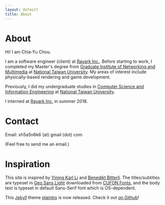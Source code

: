 ```yaml
---
layout: default
title: About
---
```


# About
Hi! I am Chia-Yu Chou.

I am a software engineer (client) at [Rayark Inc.](https://www.rayark.com/en/). Before starting to work, I completed my Master's degree from [Graduate Institute of Networking and Multimedia](https://www.inm.ntu.edu.tw/main.php) at [National Taiwan University](https://www.ntu.edu.tw/english/). My areas of interest include physically-based rendering and game development. 

Previously, I did my undergraduate studies in [Computer Science and Information Engineering](https://www.csie.ntu.edu.tw/) at [National Taiwan University](https://www.ntu.edu.tw/english/). 

I interned at [Rayark Inc.](https://www.rayark.com/en/) in summer 2018.

# Contact
Email: xh5a5n6k6 (at) gmail (dot) com

(Feel free to send me an email.)

# Inspiration
This site is inspired by [Yining Karl Li](https://www.yiningkarlli.com/) and [Benedikt Bitterli](https://benedikt-bitterli.me/). The titles/subtitles are typeset in [Geo Sans Light](https://www.cufonfonts.com/font/geo-sans-light/) downloaded from [CUFON Fonts](https://www.cufonfonts.com/), and the body text is typeset in default Sans-Serif font which is OS-dependent.

This [Jekyll](https://github.com/jekyll/jekyll) theme [plaintro](https://github.com/xh5a5n6k6/plaintro/) is now released. Check it out [on Github](https://github.com/xh5a5n6k6/plaintro/)!
